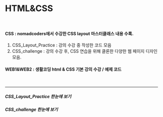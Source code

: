 # HTML&CSS
<br>

#### CSS : nomadcoders에서 수강한 CSS layout 마스터클래스 내용 수록.
  1. CSS_Layout_Practice : 강의 수강 중 작성한 코드 모음
  2. CSS_challenge : 강의 수강 후, CSS 연습을 위해 클론한 다양한 웹 페이지 디자인 모음. 
#### WEB1&WEB2 : 생활코딩 html & CSS 기본 강의 수강 / 예제 코드 
<br>

***

##### CSS_Layout_Practice 한눈에 보기



##### CSS_challenge 한눈에 보기


